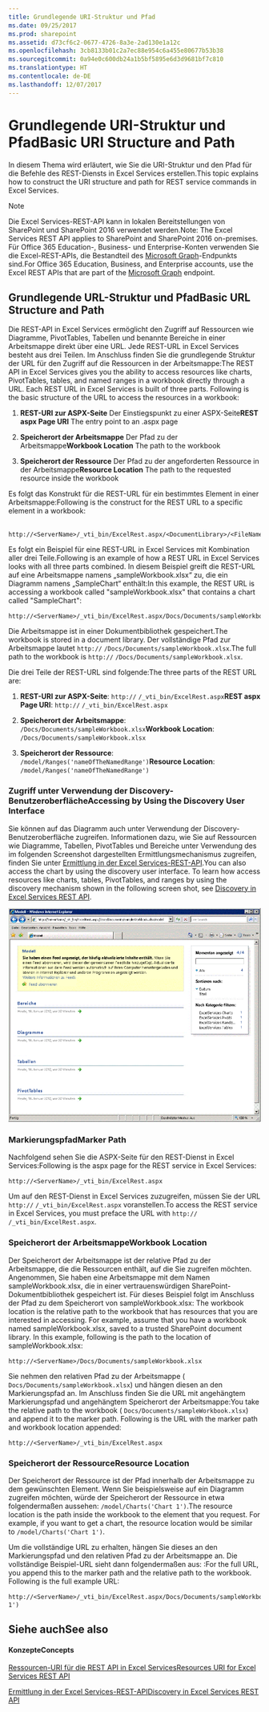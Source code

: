 ```yaml
---
title: Grundlegende URI-Struktur und Pfad
ms.date: 09/25/2017
ms.prod: sharepoint
ms.assetid: d73cf6c2-0677-4726-8a3e-2ad130e1a12c
ms.openlocfilehash: 3cb8133b01c2a7ec88e954c6a455e80677b53b38
ms.sourcegitcommit: 0a94e0c600db24a1b5bf5895e6d3d9681bf7c810
ms.translationtype: HT
ms.contentlocale: de-DE
ms.lasthandoff: 12/07/2017
---
```

# <a name="basic-uri-structure-and-path"></a><span data-ttu-id="b53e0-102">Grundlegende URI-Struktur und Pfad</span><span class="sxs-lookup"><span data-stu-id="b53e0-102">Basic URI Structure and Path</span></span>

<span data-ttu-id="b53e0-103">In diesem Thema wird erläutert, wie Sie die URI-Struktur und den Pfad für die Befehle des REST-Diensts in Excel Services erstellen.</span><span class="sxs-lookup"><span data-stu-id="b53e0-103">This topic explains how to construct the URI structure and path for REST service commands in Excel Services.</span></span>
  
> [!NOTE]
> 
> <span data-ttu-id="b53e0-104">Die Excel Services-REST-API kann in lokalen Bereitstellungen von SharePoint und SharePoint 2016 verwendet werden.</span><span class="sxs-lookup"><span data-stu-id="b53e0-104">Note: The Excel Services REST API applies to SharePoint and SharePoint 2016 on-premises.</span></span> <span data-ttu-id="b53e0-105">Für Office 365 Education-, Business- und Enterprise-Konten verwenden Sie die Excel-REST-APIs, die Bestandteil des [Microsoft Graph](http://graph.microsoft.io/en-us/docs/api-reference/v1.0/resources/excel
)-Endpunkts sind.</span><span class="sxs-lookup"><span data-stu-id="b53e0-105">For Office 365 Education, Business, and Enterprise accounts, use the Excel REST APIs that are part of the  [Microsoft Graph](http://graph.microsoft.io/en-us/docs/api-reference/v1.0/resources/excel
) endpoint.</span></span>
  
    
    


## <a name="basic-url-structure-and-path"></a><span data-ttu-id="b53e0-106">Grundlegende URL-Struktur und Pfad</span><span class="sxs-lookup"><span data-stu-id="b53e0-106">Basic URL Structure and Path</span></span>

<span data-ttu-id="b53e0-p102">Die REST-API in Excel Services ermöglicht den Zugriff auf Ressourcen wie Diagramme, PivotTables, Tabellen und benannte Bereiche in einer Arbeitsmappe direkt über eine URL. Jede REST-URL in Excel Services besteht aus drei Teilen. Im Anschluss finden Sie die grundlegende Struktur der URL für den Zugriff auf die Ressourcen in der Arbeitsmappe:</span><span class="sxs-lookup"><span data-stu-id="b53e0-p102">The REST API in Excel Services gives you the ability to access resources like charts, PivotTables, tables, and named ranges in a workbook directly through a URL. Each REST URL in Excel Services is built of three parts. Following is the basic structure of the URL to access the resources in a workbook:</span></span> 
  
    
    

1. <span data-ttu-id="b53e0-110">**REST-URI zur ASPX-Seite** Der Einstiegspunkt zu einer ASPX-Seite</span><span class="sxs-lookup"><span data-stu-id="b53e0-110">**REST aspx Page URI** The entry point to an .aspx page</span></span>
    
  
2. <span data-ttu-id="b53e0-111">**Speicherort der Arbeitsmappe** Der Pfad zu der Arbeitsmappe</span><span class="sxs-lookup"><span data-stu-id="b53e0-111">**Workbook Location** The path to the workbook</span></span>
    
  
3. <span data-ttu-id="b53e0-112">**Speicherort der Ressource** Der Pfad zu der angeforderten Ressource in der Arbeitsmappe</span><span class="sxs-lookup"><span data-stu-id="b53e0-112">**Resource Location** The path to the requested resource inside the workbook</span></span>
    
  
<span data-ttu-id="b53e0-113">Es folgt das Konstrukt für die REST-URL für ein bestimmtes Element in einer Arbeitsmappe:</span><span class="sxs-lookup"><span data-stu-id="b53e0-113">Following is the construct for the REST URL to a specific element in a workbook:</span></span>
  
    
    



```

http://<ServerName>/_vti_bin/ExcelRest.aspx/<DocumentLibrary>/<FileName>/<ResourceLocation>
```

<span data-ttu-id="b53e0-114">Es folgt ein Beispiel für eine REST-URL in Excel Services mit Kombination aller drei Teile.</span><span class="sxs-lookup"><span data-stu-id="b53e0-114">Following is an example of how a REST URL in Excel Services looks with all three parts combined.</span></span> <span data-ttu-id="b53e0-115">In diesem Beispiel greift die REST-URL auf eine Arbeitsmappe namens „sampleWorkbook.xlsx“ zu, die ein Diagramm namens „SampleChart“ enthält:</span><span class="sxs-lookup"><span data-stu-id="b53e0-115">In this example, the REST URL is accessing a workbook called "sampleWorkbook.xlsx" that contains a chart called "SampleChart":</span></span>
  
    
    



```
http://<ServerName>/_vti_bin/ExcelRest.aspx/Docs/Documents/sampleWorkbook.xlsx/model/Charts('SampleChart')
```

<span data-ttu-id="b53e0-116">Die Arbeitsmappe ist in einer Dokumentbibliothek gespeichert.</span><span class="sxs-lookup"><span data-stu-id="b53e0-116">The workbook is stored in a document library.</span></span> <span data-ttu-id="b53e0-117">Der vollständige Pfad zur Arbeitsmappe lautet `http://` _<ServerName>_ `/Docs/Documents/sampleWorkbook.xlsx`.</span><span class="sxs-lookup"><span data-stu-id="b53e0-117">The full path to the workbook is  `http://` _<ServerName>_ `/Docs/Documents/sampleWorkbook.xlsx`.</span></span>
  
    
    
<span data-ttu-id="b53e0-118">Die drei Teile der REST-URL sind folgende:</span><span class="sxs-lookup"><span data-stu-id="b53e0-118">The three parts of the REST URL are:</span></span>
  
    
    

1. <span data-ttu-id="b53e0-119">**REST-URI zur ASPX-Seite**: `http://` _<ServerName>_ `/_vti_bin/ExcelRest.aspx`</span><span class="sxs-lookup"><span data-stu-id="b53e0-119">**REST aspx Page URI**: `http://` _<ServerName>_ `/_vti_bin/ExcelRest.aspx`</span></span>
    
  
2. <span data-ttu-id="b53e0-120">**Speicherort der Arbeitsmappe**: `/Docs/Documents/sampleWorkbook.xlsx`</span><span class="sxs-lookup"><span data-stu-id="b53e0-120">**Workbook Location**: `/Docs/Documents/sampleWorkbook.xlsx`</span></span>
    
  
3. <span data-ttu-id="b53e0-121">**Speicherort der Ressource**: `/model/Ranges('nameOfTheNamedRange')`</span><span class="sxs-lookup"><span data-stu-id="b53e0-121">**Resource Location**: `/model/Ranges('nameOfTheNamedRange')`</span></span>
    
  

### <a name="accessing-by-using-the-discovery-user-interface"></a><span data-ttu-id="b53e0-122">Zugriff unter Verwendung der Discovery-Benutzeroberfläche</span><span class="sxs-lookup"><span data-stu-id="b53e0-122">Accessing by Using the Discovery User Interface</span></span>

<span data-ttu-id="b53e0-p105">Sie können auf das Diagramm auch unter Verwendung der Discovery-Benutzeroberfläche zugreifen. Informationen dazu, wie Sie auf Ressourcen wie Diagramme, Tabellen, PivotTables und Bereiche unter Verwendung des im folgenden Screenshot dargestellten Ermittlungsmechanismus zugreifen, finden Sie unter  [Ermittlung in der Excel Services-REST-API](discovery-in-excel-services-rest-api.md).</span><span class="sxs-lookup"><span data-stu-id="b53e0-p105">You can also access the chart by using the discovery user interface. To learn how access resources like charts, tables, PivotTables, and ranges by using the discovery mechanism shown in the following screen shot, see  [Discovery in Excel Services REST API](discovery-in-excel-services-rest-api.md).</span></span>
  
    
    

  
    
    
![Excel Services REST-Modell-URL](../images/SharePointServer14Con_XLSvcs_RESTModel.gif)
  
    
    

  
    
    

  
    
    

  
    
    

### <a name="marker-path"></a><span data-ttu-id="b53e0-126">Markierungspfad</span><span class="sxs-lookup"><span data-stu-id="b53e0-126">Marker Path</span></span>

<span data-ttu-id="b53e0-127">Nachfolgend sehen Sie die ASPX-Seite für den REST-Dienst in Excel Services:</span><span class="sxs-lookup"><span data-stu-id="b53e0-127">Following is the aspx page for the REST service in Excel Services:</span></span>
  
    
    

```
http://<ServerName>/_vti_bin/ExcelRest.aspx
```

<span data-ttu-id="b53e0-128">Um auf den REST-Dienst in Excel Services zuzugreifen, müssen Sie der URL `http://` _<ServerName>_ `/_vti_bin/ExcelRest.aspx` voranstellen.</span><span class="sxs-lookup"><span data-stu-id="b53e0-128">To access the REST service in Excel Services, you must preface the URL with  `http://` _<ServerName>_ `/_vti_bin/ExcelRest.aspx`.</span></span>
  
    
    

### <a name="workbook-location"></a><span data-ttu-id="b53e0-129">Speicherort der Arbeitsmappe</span><span class="sxs-lookup"><span data-stu-id="b53e0-129">Workbook Location</span></span>

<span data-ttu-id="b53e0-p106">Der Speicherort der Arbeitsmappe ist der relative Pfad zu der Arbeitsmappe, die die Ressourcen enthält, auf die Sie zugreifen möchten. Angenommen, Sie haben eine Arbeitsmappe mit dem Namen sampleWorkbook.xlsx, die in einer vertrauenswürdigen SharePoint-Dokumentbibliothek gespeichert ist. Für dieses Beispiel folgt im Anschluss der Pfad zu dem Speicherort von sampleWorkbook.xlsx: </span><span class="sxs-lookup"><span data-stu-id="b53e0-p106">The workbook location is the relative path to the workbook that has resources that you are interested in accessing. For example, assume that you have a workbook named sampleWorkbook.xlsx, saved to a trusted SharePoint document library. In this example, following is the path to the location of sampleWorkbook.xlsx:</span></span> 
  
    
    

```
http://<ServerName>/Docs/Documents/sampleWorkbook.xlsx
```

<span data-ttu-id="b53e0-p107">Sie nehmen den relativen Pfad zu der Arbeitsmappe ( `Docs/Documents/sampleWorkbook.xlsx`) und hängen diesen an den Markierungspfad an. Im Anschluss finden Sie die URL mit angehängtem Markierungspfad und angehängtem Speicherort der Arbeitsmappe:</span><span class="sxs-lookup"><span data-stu-id="b53e0-p107">You take the relative path to the workbook ( `Docs/Documents/sampleWorkbook.xlsx`) and append it to the marker path. Following is the URL with the marker path and workbook location appended:</span></span>
  
    
    



```
http://<ServerName>/_vti_bin/ExcelRest.aspx
```


### <a name="resource-location"></a><span data-ttu-id="b53e0-135">Speicherort der Ressource</span><span class="sxs-lookup"><span data-stu-id="b53e0-135">Resource Location</span></span>

<span data-ttu-id="b53e0-p108">Der Speicherort der Ressource ist der Pfad innerhalb der Arbeitsmappe zu dem gewünschten Element. Wenn Sie beispielsweise auf ein Diagramm zugreifen möchten, würde der Speicherort der Ressource in etwa folgendermaßen aussehen:  `/model/Charts('Chart 1')`.</span><span class="sxs-lookup"><span data-stu-id="b53e0-p108">The resource location is the path inside the workbook to the element that you request. For example, if you want to get a chart, the resource location would be similar to  `/model/Charts('Chart 1')`.</span></span>
  
    
    
<span data-ttu-id="b53e0-p109">Um die vollständige URL zu erhalten, hängen Sie dieses an den Markierungspfad und den relativen Pfad zu der Arbeitsmappe an. Die vollständige Beispiel-URL sieht dann folgendermaßen aus: :</span><span class="sxs-lookup"><span data-stu-id="b53e0-p109">For the full URL, you append this to the marker path and the relative path to the workbook. Following is the full example URL:</span></span>
  
    
    



```
http://<ServerName>/_vti_bin/ExcelRest.aspx/Docs/Documents/sampleWorkbook.xlsx/model/Charts('Chart 1')

```


## <a name="see-also"></a><span data-ttu-id="b53e0-140">Siehe auch</span><span class="sxs-lookup"><span data-stu-id="b53e0-140">See also</span></span>


#### <a name="concepts"></a><span data-ttu-id="b53e0-141">Konzepte</span><span class="sxs-lookup"><span data-stu-id="b53e0-141">Concepts</span></span>


  
    
    
 [<span data-ttu-id="b53e0-142">Ressourcen-URI für die REST API in Excel Services</span><span class="sxs-lookup"><span data-stu-id="b53e0-142">Resources URI for Excel Services REST API</span></span>](resources-uri-for-excel-services-rest-api.md)
  
    
    
 [<span data-ttu-id="b53e0-143">Ermittlung in der Excel Services-REST-API</span><span class="sxs-lookup"><span data-stu-id="b53e0-143">Discovery in Excel Services REST API</span></span>](discovery-in-excel-services-rest-api.md)
